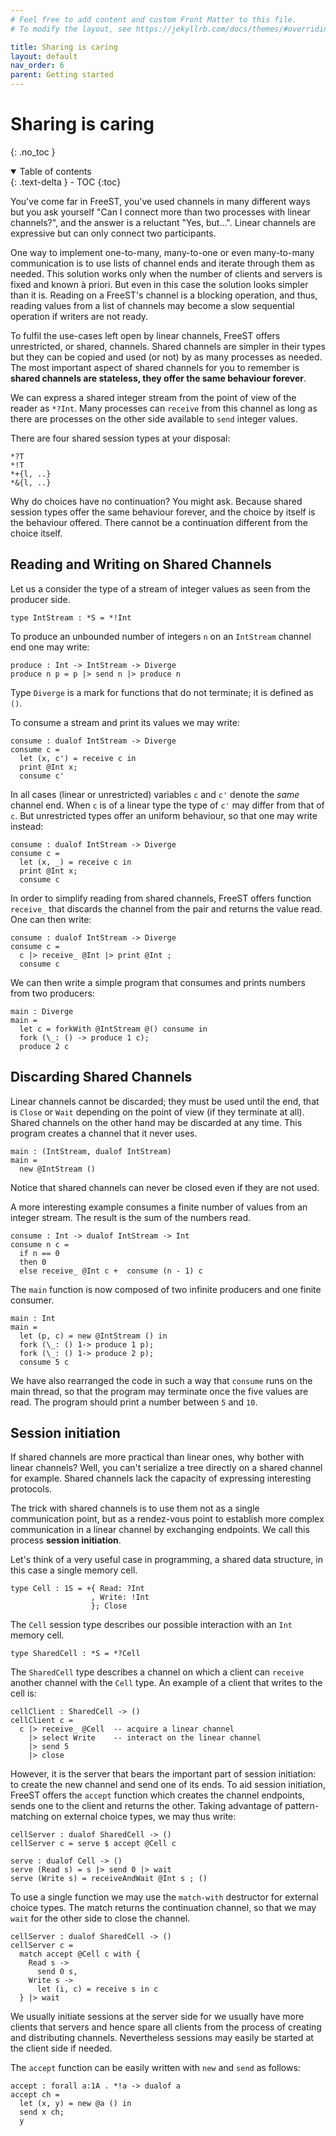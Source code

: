 ```yaml
---
# Feel free to add content and custom Front Matter to this file.
# To modify the layout, see https://jekyllrb.com/docs/themes/#overriding-theme-defaults

title: Sharing is caring
layout: default
nav_order: 6
parent: Getting started
---
```


# Sharing is caring
{: .no_toc }

<!-- collapsible TOC (check https://just-the-docs.github.io/just-the-docs/docs/navigation-structure/#top) -->
<details open markdown="block">
  <summary>
    Table of contents
  </summary>
  {: .text-delta }
- TOC
{:toc}
</details>


<!-- limitations of linear channels -->
You've come far in FreeST, you've used channels in many different ways but you ask yourself "Can I connect more than two processes with linear channels?", and the answer is a reluctant "Yes, but...". Linear channels are expressive but can only connect two participants. 
  
One way to implement one-to-many, many-to-one or even many-to-many communication is to use lists of channel ends and iterate through them as needed. This solution works only when the number of clients and servers is fixed and known à priori. But even in this case the solution looks simpler than it is. Reading on a FreeST's channel is a blocking operation, and thus, reading values from a list of channels may become a slow sequential operation if writers are not ready.
<!-- Remember that linear channels are short-sighted and you can't "wait" for some channel to have a ready participant on the other side, you go in blind to whether or not the other side is ready to talk.  -->

<!-- shared channels -->
To fulfil the use-cases left open by linear channels, FreeST offers unrestricted, or shared, channels. Shared channels are simpler in their types but they can be copied and used (or not) by as many processes as needed. The most important aspect of shared channels for you to remember is **shared channels are stateless, they offer the same behaviour forever**.

We can express a shared integer stream from the point of view of the reader as `*?Int`. Many processes can `receive` from this channel as long as there are processes on the other side available to `send` integer values.

There are four shared session types at your disposal: 
```freest
*?T
*!T
*+{l, ..}
*&{l, ..}
```
Why do choices have no continuation? You might ask. Because shared session types offer the same behaviour forever, and the choice by itself is the behaviour offered. There cannot be a continuation different from the choice itself.

## Reading and Writing on Shared Channels

Let us a consider the type of a stream of integer values as seen from the producer side.
```freest
type IntStream : *S = *!Int
```

To produce an unbounded number of integers `n` on an `IntStream` channel end one may write:
```freest
produce : Int -> IntStream -> Diverge
produce n p = p |> send n |> produce n
```
Type `Diverge` is a mark for functions that do not terminate; it is defined as `()`. 

To consume a stream and print its values we may write:
```freest
consume : dualof IntStream -> Diverge
consume c =
  let (x, c') = receive c in
  print @Int x;
  consume c'
```
In all cases (linear or unrestricted) variables `c` and `c'` denote the *same* channel end. When `c` is of a linear type the type of `c'` may differ from that of `c`. But unrestricted types offer an uniform behaviour, so that one may write instead:
```freest
consume : dualof IntStream -> Diverge
consume c =
  let (x, _) = receive c in
  print @Int x;
  consume c
```
In order to simplify reading from shared channels, FreeST offers function `receive_` that discards the channel from the pair and returns the value read. One can then write:
```freest
consume : dualof IntStream -> Diverge
consume c =
  c |> receive_ @Int |> print @Int ;
  consume c
```
We can then write a simple program that consumes and prints numbers from two producers:
```freest
main : Diverge
main =
  let c = forkWith @IntStream @() consume in
  fork (\_: () -> produce 1 c);
  produce 2 c
```

## Discarding Shared Channels

Linear channels cannot be discarded; they must be used until the end, that is `Close` or `Wait` depending on the point of view (if they terminate at all). Shared channels on the other hand may be discarded at any time. This program creates a channel that it never uses.
```freest
main : (IntStream, dualof IntStream)
main =
  new @IntStream ()
```
Notice that shared channels can never be closed even if they are not used.

A more interesting example consumes a finite number of values from an integer stream. The result is the sum of the numbers read.
```freest
consume : Int -> dualof IntStream -> Int
consume n c =
  if n == 0
  then 0
  else receive_ @Int c +  consume (n - 1) c
```
The `main` function is now composed of two infinite producers and one finite consumer.
```freest
main : Int
main =
  let (p, c) = new @IntStream () in
  fork (\_: () 1-> produce 1 p);
  fork (\_: () 1-> produce 2 p);
  consume 5 c
```
We have also rearranged the code in such a way that `consume` runs on the main thread, so that the program may terminate once the five values are read. The program should print a number between `5` and `10`.

<!-- TODO: -->
<!-- send_ -->

## Session initiation
If shared channels are more practical than linear ones, why bother with linear channels? Well, you can't serialize a tree directly on a shared channel for example. Shared channels lack the capacity of expressing interesting protocols. 

The trick with shared channels is to use them not as a single communication point, but as a rendez-vous point to establish more complex communication in a linear channel by exchanging endpoints. We call this process **session initiation**.

Let's think of a very useful case in programming, a shared data structure, in this case a single memory cell.
```
type Cell : 1S = +{ Read: ?Int
                  , Write: !Int
                  }; Close
```

The `Cell` session type describes our possible interaction with an `Int` memory cell.
```
type SharedCell : *S = *?Cell
```

The `SharedCell` type describes a channel on which a client can `receive` another channel with the `Cell` type. An example of a client that writes to the cell is:
```
cellClient : SharedCell -> ()
cellClient c =
  c |> receive_ @Cell  -- acquire a linear channel 
    |> select Write    -- interact on the linear channel
    |> send 5
    |> close
```

However, it is the server that bears the important part of session initiation: to create the new channel and send one of its ends. 
To aid session initiation, FreeST offers the `accept` function which creates the channel endpoints, sends one to the client and returns the other. Taking advantage of pattern-matching on external choice types, we may thus write:
```
cellServer : dualof SharedCell -> ()
cellServer c = serve $ accept @Cell c

serve : dualof Cell -> ()
serve (Read s) = s |> send 0 |> wait 
serve (Write s) = receiveAndWait @Int s ; ()
```

To use a single function  we may use the `match-with` destructor for external choice types. The match returns the continuation channel, so that we may  `wait` for the other side to close the channel.
```
cellServer : dualof SharedCell -> ()
cellServer c =
  match accept @Cell c with {
    Read s ->
      send 0 s,
    Write s ->
      let (i, c) = receive s in c
  } |> wait
```

We usually initiate sessions at the server side for we usually have more clients
that servers and hence spare all clients from the process of creating and
distributing channels. Nevertheless sessions may easily be started at the client
side if needed.

The `accept` function can be easily written with `new` and `send` as follows:
```
accept : forall a:1A . *!a -> dualof a
accept ch =
  let (x, y) = new @a () in
  send x ch;
  y
```

<!-- The following is a one-shot server that only serves one client and then stops:
```
cellServer : dualof SharedCell -> ()
cellServer c =
    let (client, server) = new @Cell () in -- create linear endpoints
    send client c;                         -- send one to the client
    match server with {                    -- serve the other
        Read s ->
          send 0 s,
        Write s ->
            let (i, c) = receive s in c
    } |> close
``` -->

<!-- TODO: -->
<!-- runServer -->

<!-- TODO: -->
<!-- ## Useful constructs with shared channels -->
<!-- synchronization process -->
<!-- shared data structures -->
